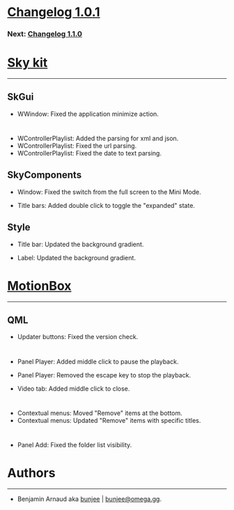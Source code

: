 # [Changelog 1.0.1](http://omega.gg/MotionBox/changes/1.0.1.html)

### Next: [Changelog 1.1.0](1.1.0.html)

# [Sky kit](http://omega.gg/Sky)
---

## SkGui

- WWindow: Fixed the application minimize action.

#

- WControllerPlaylist: Added the parsing for xml and json.
- WControllerPlaylist: Fixed the url parsing.
- WControllerPlaylist: Fixed the date to text parsing.


## SkyComponents

- Window: Fixed the switch from the full screen to the Mini Mode.

- Title bars: Added double click to toggle the "expanded" state.


## Style

- Title bar: Updated the background gradient.

- Label: Updated the background gradient.


# [MotionBox](http://omega.gg/MotionBox)
---

## QML

- Updater buttons: Fixed the version check.

#

- Panel Player: Added middle click to pause the playback.
- Panel Player: Removed the escape key to stop the playback.

- Video tab: Added middle click to close.

#

- Contextual menus: Moved "Remove" items at the bottom.
- Contextual menus: Updated "Remove" items with specific titles.

#

- Panel Add: Fixed the folder list visibility.


# Authors
---

- Benjamin Arnaud aka [bunjee](http://bunjee.me) | <bunjee@omega.gg>.
